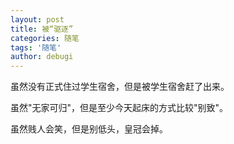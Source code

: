 ```yaml
---
layout: post
title: 被“驱逐”
categories: 随笔
tags: '随笔'
author: debugi
---
```


虽然没有正式住过学生宿舍，但是被学生宿舍赶了出来。  

虽然"无家可归"，但是至少今天起床的方式比较"别致"。  

虽然贱人会笑，但是别低头，皇冠会掉。  



    


 

 


